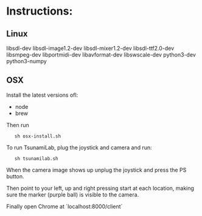 # Instructions:
## Linux
libsdl-dev libsdl-image1.2-dev libsdl-mixer1.2-dev libsdl-ttf2.0-dev libsmpeg-dev libportmidi-dev libavformat-dev libswscale-dev python3-dev python3-numpy

## OSX
Install the latest versions ofl:
* node
* brew

Then run 
```
   sh osx-install.sh
```

To run TsunamiLab, plug the joystick and camera and run:
```
   sh tsunamilab.sh
```

When the camera image shows up unplug the joystick and press the PS button. 

Then point to your left, up and right pressing start at each location, making sure the marker (purple ball) is visible to the camera.

Finally open Chrome at ´localhost:8000/client´


